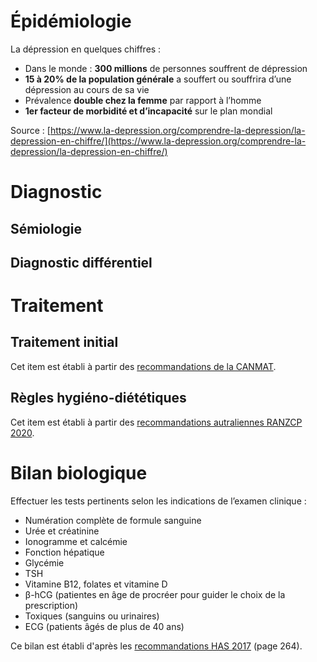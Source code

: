 <!-- Title: Dépression
     Menu: Pour les médecins / Dépression
     Description: Fiche d'information sur la dépression -->

# Épidémiologie

La dépression en quelques chiffres :

- Dans le monde : **300 millions** de personnes souffrent de dépression
- **15 à 20% de la population générale** a souffert ou souffrira d’une dépression au cours de sa vie
- Prévalence **double chez la femme** par rapport à l’homme
- **1er facteur de morbidité et d’incapacité** sur le plan mondial

Source : [https://www.la-depression.org/comprendre-la-depression/la-depression-en-chiffre/](https://www.la-depression.org/comprendre-la-depression/la-depression-en-chiffre/)

# Diagnostic

## Sémiologie

<object class="schema" type="image/svg+xml" data="{{ ASSET depression/semiologie.svg }}"></object>

## Diagnostic différentiel

<object class="schema" type="image/svg+xml" data="{{ ASSET depression/differentiel.svg }}"></object>

# Traitement

## Traitement initial

<object class="schema" type="image/svg+xml" data="{{ ASSET depression/traitement.svg }}"></object>

Cet item est établi à partir des [recommandations de la CANMAT](https://www.ncbi.nlm.nih.gov/pmc/articles/PMC4994790/).

## Règles hygiéno-diététiques

<object class="schema" type="image/svg+xml" data="{{ ASSET depression/RHD.svg }}"></object>

Cet item est établi à partir des [recommandations autraliennes RANZCP 2020](https://www.ranzcp.org/files/resources/college_statements/clinician/cpg/mood-disorders-cpg-2020.aspx).

# Bilan biologique

Effectuer les tests pertinents selon les indications de l’examen clinique :

- Numération complète de formule sanguine
- Urée et créatinine
- Ionogramme et calcémie
- Fonction hépatique
- Glycémie
- TSH
- Vitamine B12, folates et vitamine D
- β-hCG (patientes en âge de procréer pour guider le choix de la prescription)
- Toxiques (sanguins ou urinaires)
- ECG (patients âgés de plus de 40 ans)

Ce bilan est établi d'après les [recommandations HAS 2017](https://www.has-sante.fr/upload/docs/application/pdf/2017-10/depression_adulte_argumentaire_diagnostic.pdf) (page 264).
